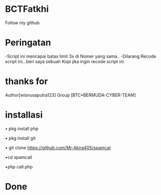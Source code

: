 # BCTFatkhi
Follow my github

# Peringatan
-Script ini mencapai batas limit 3x di
Nomer yang sama..
-Dilarang Recode script ini...beri saya sebuah
Kopi jika ingin recode script ini

# thanks for
Author[wisnusaputra123]
Group [BTC•BERMUDA-CYBER-TEAM]

# installasi
• pkg install php

• pkg install git

• git clone https://github.com/Mr-Akira405/spamcal

•cd spamcall

•php call.php

# Done
